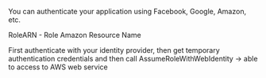 You can authenticate your application using Facebook, Google, Amazon, etc.

RoleARN - Role Amazon Resource Name

First authenticate with your identity provider, then get temporary authentication credentials and then call AssumeRoleWithWebIdentity -> able to access to AWS web service